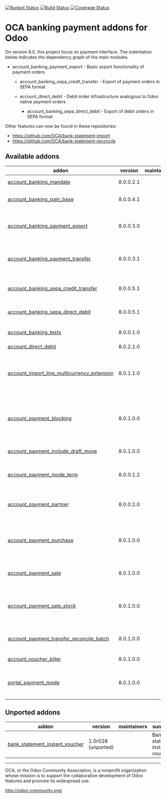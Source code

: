 [![Runbot Status](https://runbot.odoo-community.org/runbot/badge/flat/173/8.0.svg)](https://runbot.odoo-community.org/runbot/repo/github-com-oca-bank-payment-173)
[![Build Status](https://travis-ci.org/OCA/bank-payment.svg?branch=8.0)](https://travis-ci.org/OCA/bank-payment)
[![Coverage Status](https://coveralls.io/repos/OCA/bank-payment/badge.png?branch=8.0)](https://coveralls.io/r/OCA/bank-payment?branch=8.0)

OCA banking payment addons for Odoo
===================================

On version 8.0, this project focus on payment interface. The indentation below 
indicates the dependency graph of the main modules.

- account_banking_payment_export - Basic export functionality of payment orders

    - account_banking_sepa_credit_transfer - Export of payment orders in SEPA format

    - account_direct_debit - Debit order infrastructure analogous to Odoo native payment orders

        - account_banking_sepa_direct_debit - Export of debit orders in SEPA format
        
Other features can now be found in these repositories:

 * https://github.com/OCA/bank-statement-import
 * https://github.com/OCA/bank-statement-reconcile

[//]: # (addons)

Available addons
----------------
addon | version | maintainers | summary
--- | --- | --- | ---
[account_banking_mandate](account_banking_mandate/) | 8.0.0.2.1 |  | Banking mandates
[account_banking_pain_base](account_banking_pain_base/) | 8.0.0.4.1 |  | Base module for PAIN file generation
[account_banking_payment_export](account_banking_payment_export/) | 8.0.0.3.0 |  | Account Banking - Payments Export Infrastructure
[account_banking_payment_transfer](account_banking_payment_transfer/) | 8.0.0.3.1 |  | Account Banking - Payments Transfer Account
[account_banking_sepa_credit_transfer](account_banking_sepa_credit_transfer/) | 8.0.0.5.1 |  | Create SEPA XML files for Credit Transfers
[account_banking_sepa_direct_debit](account_banking_sepa_direct_debit/) | 8.0.0.5.1 |  | Create SEPA files for Direct Debit
[account_banking_tests](account_banking_tests/) | 8.0.0.1.0 |  | Banking Addons - Tests
[account_direct_debit](account_direct_debit/) | 8.0.2.1.0 |  | Direct Debit
[account_import_line_multicurrency_extension](account_import_line_multicurrency_extension/) | 8.0.1.1.0 |  | Add an improved view for move line import in bank statement
[account_payment_blocking](account_payment_blocking/) | 8.0.1.0.0 |  | Prevent invoices under litigation to be proposed in payment orders.
[account_payment_include_draft_move](account_payment_include_draft_move/) | 8.0.1.0.0 |  | Account Payment Draft Move
[account_payment_mode_term](account_payment_mode_term/) | 8.0.0.1.2 |  | Account Banking - Payments Term Filter
[account_payment_partner](account_payment_partner/) | 8.0.0.2.0 |  | Adds payment mode on partners and invoices
[account_payment_purchase](account_payment_purchase/) | 8.0.1.0.0 |  | Adds Bank Account and Payment Mode on Purchase Orders
[account_payment_sale](account_payment_sale/) | 8.0.1.0.0 |  | Adds payment mode on sale orders
[account_payment_sale_stock](account_payment_sale_stock/) | 8.0.1.0.0 |  | Manage payment mode when invoicing a sale from picking
[account_payment_transfer_reconcile_batch](account_payment_transfer_reconcile_batch/) | 8.0.1.0.0 |  | Batch Reconciliation for transfer moves
[account_voucher_killer](account_voucher_killer/) | 8.0.1.0.0 |  | Accounting voucher killer
[portal_payment_mode](portal_payment_mode/) | 8.0.1.0.0 |  | Adds payment mode ACL's for portal users


Unported addons
---------------
addon | version | maintainers | summary
--- | --- | --- | ---
[bank_statement_instant_voucher](bank_statement_instant_voucher/) | 1.0r028 (unported) |  | Bank statement instant voucher

[//]: # (end addons)

----

OCA, or the Odoo Community Association, is a nonprofit organization whose 
mission is to support the collaborative development of Odoo features and 
promote its widespread use.

http://odoo-community.org/
